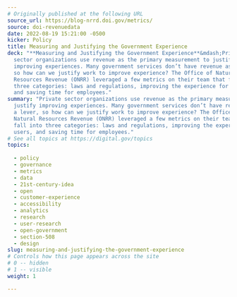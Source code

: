 ```yaml
---
# Originally published at the following URL
source_url: https://blog-nrrd.doi.gov/metrics/
source: doi-revenuedata
date: 2022-08-19 15:21:00 -0500
kicker: Policy
title: Measuring and Justifying the Government Experience
deck: "**Measuring and Justifying the Government Experience**&mdash;Private
  sector organizations use revenue as the primary measurement to justify
  improving experiences. Many government services don’t have revenue as a lever,
  so how can we justify work to improve experience? The Office of Natural
  Resources Revenue (ONRR) leveraged a few metrics on their team that fall into
  three categories: laws and regulations, improving the experience for users,
  and saving time for employees."
summary: "Private sector organizations use revenue as the primary measurement to
  justify improving experiences. Many government services don’t have revenue as
  a lever, so how can we justify work to improve experience? The Office of
  Natural Resources Revenue (ONRR) leveraged a few metrics on their team that
  fall into three categories: laws and regulations, improving the experience for
  users, and saving time for employees."
# See all topics at https://digital.gov/topics
topics:
  
  - policy
  - governance
  - metrics
  - data
  - 21st-century-idea
  - open
  - customer-experience
  - accessibility
  - analytics
  - research
  - user-research
  - open-government
  - section-508
  - design
slug: measuring-and-justifying-the-government-experience
# Controls how this page appears across the site
# 0 -- hidden
# 1 -- visible
weight: 1

---
```

